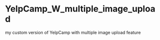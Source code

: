 # YelpCamp_W_multiple_image_upload

my custom version of YelpCamp with multiple image upload feature
